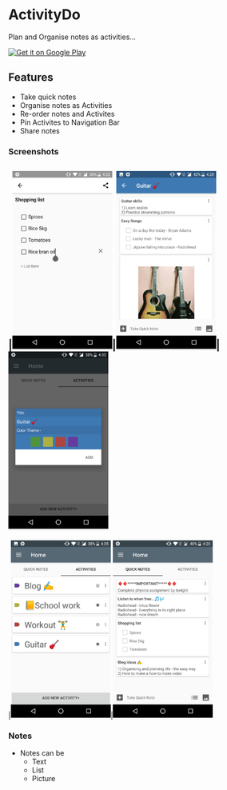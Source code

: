 # ActivityDo
Plan and Organise notes as activities... 

<a href='https://play.google.com/store/apps/details?id=com.pkmnapps.activitydo'><img alt='Get it on Google Play' src='https://play.google.com/intl/en_us/badges/images/generic/en_badge_web_generic.png' width="35%"/></a>

## Features
* Take quick notes
* Organise notes as Activities
* Re-order notes and Activites
* Pin Activites to Navigation Bar
* Share notes

### Screenshots

|<img src="./screenshots/list-edit.jpg" width="200"/>|<img src="./screenshots/activity-preview.jpg" width="200"/>|<img src="./screenshots/create-activity.jpg" width="200"/>
---
|<img src="./screenshots/home-activities.jpg" width="200"/>|<img src="./screenshots/home-quicknotes.jpg" width="200"/>

### Notes
* Notes can be
    * Text
    * List
    * Picture

